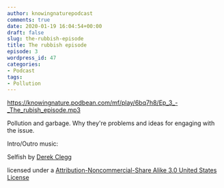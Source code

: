 ```yaml
---
author: knowingnaturepodcast
comments: true
date: 2020-01-19 16:04:54+00:00
draft: false
slug: the-rubbish-episode
title: The rubbish episode
episode: 3
wordpress_id: 47
categories:
- Podcast
tags:
- Pollution
---
```


https://knowingnature.podbean.com/mf/play/6bq7h8/Ep_3_-_The_rubish_episode.mp3

Pollution and garbage. Why they're problems and ideas for engaging with the
issue.

Intro/Outro music:

Selfish by [Derek Clegg](http://freemusicarchive.org/music/Derek_Clegg/)

licensed under a [Attribution-Noncommercial-Share Alike 3.0 United States License](http://creativecommons.org/licenses/by-nc-sa/3.0/us/)

